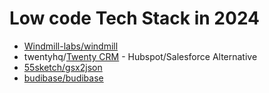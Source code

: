 # Low code Tech Stack in 2024

- [Windmill-labs/windmill](https://github.com/windmill-labs/windmill)
- twentyhq/[Twenty CRM](https://github.com/twentyhq/twenty) - Hubspot/Salesforce Alternative
- [55sketch/gsx2json](https://github.com/55sketch/gsx2json)
- [budibase/budibase](https://github.com/budibase/budibase)
